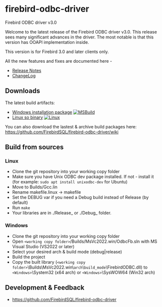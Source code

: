 # firebird-odbc-driver

Firebird ODBC driver v3.0

Welcome to the latest release of the Firebird ODBC driver v3.0. This release
sees many significant advances in the driver.
The most notable is that this version has OOAPI implementation inside.

This version is for Firebird 3.0 and later clients only.

All the new features and fixes are documented here - 
* [Release Notes](https://html-preview.github.io/?url=https://github.com/FirebirdSQL/firebird-odbc-driver/blob/feature_ooapi/Install/ReleaseNotes_v3.0.html)
* [ChangeLog](https://raw.githubusercontent.com/FirebirdSQL/firebird-odbc-driver/feature_ooapi/ChangeLog_v3.0)

## Downloads
The latest build artifacts:
* [Windows installation package](https://github.com/FirebirdSQL/firebird-odbc-driver/actions/runs/10705194509/artifacts/1891984939) [![MSBuild](https://github.com/FirebirdSQL/firebird-odbc-driver/actions/workflows/msbuild.yml/badge.svg)](https://github.com/FirebirdSQL/firebird-odbc-driver/actions/workflows/msbuild.yml)
* [Linux so binary](https://github.com/FirebirdSQL/firebird-odbc-driver/actions/runs/10705194518/artifacts/1891959862) [![Linux](https://github.com/FirebirdSQL/firebird-odbc-driver/actions/workflows/linux.yml/badge.svg)](https://github.com/FirebirdSQL/firebird-odbc-driver/actions/workflows/linux.yml)

You can also download the lastest & archive build packages here: https://github.com/FirebirdSQL/firebird-odbc-driver/wiki


## Build from sources

### Linux
* Clone the git repository into your working copy folder
* Make sure you have Unix ODBC dev package installed. If not - install it (for example: `sudo apt install unixodbc-dev` for Ubuntu)
* Move to Builds/Gcc.lin
* Rename makefile.linux -> makefile
* Set the DEBUG var if you need a Debug build instead of Release (by default)
* Run `make`
* Your libraries are in ./Release_<arch> or ./Debug_<arch> folder.

### Windows
* Clone the git repository into your working copy folder
* Open `<working copy folder>`/Builds/MsVc2022.win/OdbcFb.sln with MS Visual Studio (VS2022 or later)
* Select your desired arch & build mode (debug|release)
* Build the project
* Copy the built library (`<working copy folder>`\Builds\MsVc2022.win\\`arch`\\`build_mode`\FirebirdODBC.dll) to `<Windows>`\System32 (x64 arch) or `<Windows>`\SysWOW64 (Win32 arch)

## Development & Feedback

- https://github.com/FirebirdSQL/firebird-odbc-driver

